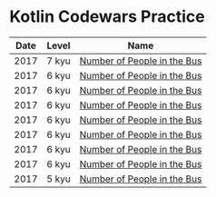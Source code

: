 # Kotlin Codewars Practice

| Date | Level |                                                                             Name                                                                             |
| :--: | :---: | :----------------------------------------------------------------------------------------------------------------------------------------------------------: |
| 2017 | 7 kyu | [Number of People in the Bus](https://github.com/EternalPractice/Codewars-Practice/blob/master/Kotlin/%5B7kyu%5D%20Number%20of%20People%20in%20the%20Bus.kt) |
| 2017 | 6 kyu | [Number of People in the Bus](https://github.com/EternalPractice/Codewars-Practice/blob/master/Kotlin/%5B7kyu%5D%20Number%20of%20People%20in%20the%20Bus.kt) |
| 2017 | 6 kyu | [Number of People in the Bus](https://github.com/EternalPractice/Codewars-Practice/blob/master/Kotlin/%5B7kyu%5D%20Number%20of%20People%20in%20the%20Bus.kt) |
| 2017 | 6 kyu | [Number of People in the Bus](https://github.com/EternalPractice/Codewars-Practice/blob/master/Kotlin/%5B7kyu%5D%20Number%20of%20People%20in%20the%20Bus.kt) |
| 2017 | 6 kyu | [Number of People in the Bus](https://github.com/EternalPractice/Codewars-Practice/blob/master/Kotlin/%5B7kyu%5D%20Number%20of%20People%20in%20the%20Bus.kt) |
| 2017 | 6 kyu | [Number of People in the Bus](https://github.com/EternalPractice/Codewars-Practice/blob/master/Kotlin/%5B7kyu%5D%20Number%20of%20People%20in%20the%20Bus.kt) |
| 2017 | 6 kyu | [Number of People in the Bus](https://github.com/EternalPractice/Codewars-Practice/blob/master/Kotlin/%5B7kyu%5D%20Number%20of%20People%20in%20the%20Bus.kt) |
| 2017 | 6 kyu | [Number of People in the Bus](https://github.com/EternalPractice/Codewars-Practice/blob/master/Kotlin/%5B7kyu%5D%20Number%20of%20People%20in%20the%20Bus.kt) |
| 2017 | 5 kyu | [Number of People in the Bus](https://github.com/EternalPractice/Codewars-Practice/blob/master/Kotlin/%5B7kyu%5D%20Number%20of%20People%20in%20the%20Bus.kt) |
